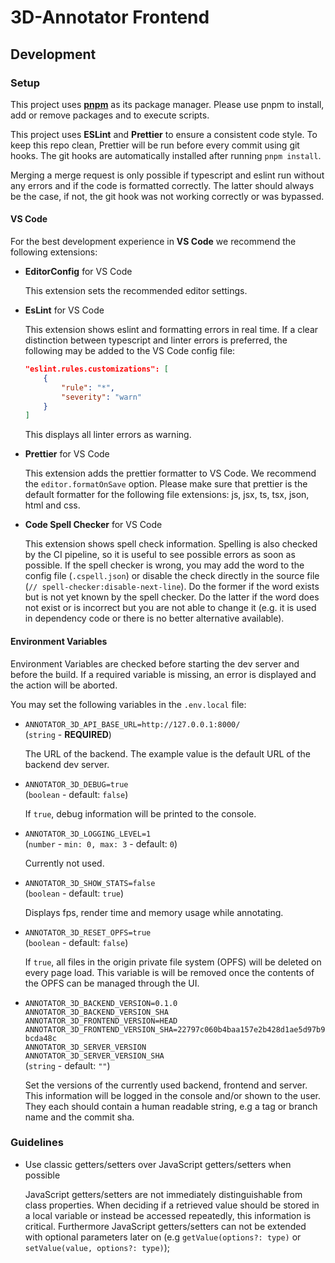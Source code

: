 # 3D-Annotator Frontend

## Development

### Setup

This project uses **[pnpm](https://pnpm.io/installation#using-corepack)** as its package manager. Please use pnpm to install, add or remove packages and to execute scripts.

This project uses **ESLint** and **Prettier** to ensure a consistent code style.
To keep this repo clean, Prettier will be run before every commit using git hooks.
The git hooks are automatically installed after running `pnpm install`.

Merging a merge request is only possible if typescript and eslint run without any errors and if the code is formatted correctly.
The latter should always be the case, if not, the git hook was not working correctly or was bypassed.

#### VS Code

For the best development experience in **VS Code** we recommend the following extensions:

-   **EditorConfig** for VS Code

    This extension sets the recommended editor settings.

-   **EsLint** for VS Code

    This extension shows eslint and formatting errors in real time.
    If a clear distinction between typescript and linter errors is preferred, the following may be added to the VS Code config file:

    ```json
    "eslint.rules.customizations": [
        {
            "rule": "*",
            "severity": "warn"
        }
    ]
    ```

    This displays all linter errors as warning.

-   **Prettier** for VS Code

    This extension adds the prettier formatter to VS Code.
    We recommend the `editor.formatOnSave` option.
    Please make sure that prettier is the default formatter for the following file extensions: js, jsx, ts, tsx, json, html and css.

-   **Code Spell Checker** for VS Code

    This extension shows spell check information.
    Spelling is also checked by the CI pipeline, so it is useful to see possible errors as soon as possible.
    If the spell checker is wrong, you may add the word to the config file (`.cspell.json`) or disable the check directly in the source file (`// spell-checker:disable-next-line`).
    Do the former if the word exists but is not yet known by the spell checker.
    Do the latter if the word does not exist or is incorrect but you are not able to change it (e.g. it is used in dependency code or there is no better alternative available).

#### Environment Variables

Environment Variables are checked before starting the dev server and before the build.
If a required variable is missing, an error is displayed and the action will be aborted.

You may set the following variables in the `.env.local` file:

-   `ANNOTATOR_3D_API_BASE_URL=http://127.0.0.1:8000/`  
    (`string` - **REQUIRED**)

    The URL of the backend. The example value is the default URL of the backend dev server.

-   `ANNOTATOR_3D_DEBUG=true`  
    (`boolean` - default: `false`)

    If `true`, debug information will be printed to the console.

-   `ANNOTATOR_3D_LOGGING_LEVEL=1`  
    (`number` - `min: 0, max: 3` - default: `0`)

    Currently not used.

-   `ANNOTATOR_3D_SHOW_STATS=false`  
    (`boolean` - default: `true`)

    Displays fps, render time and memory usage while annotating.

-   `ANNOTATOR_3D_RESET_OPFS=true`  
    (`boolean` - default: `false`)

    If `true`, all files in the origin private file system (OPFS) will be deleted on every page load.
    This variable is will be removed once the contents of the OPFS can be managed through the UI.

-   `ANNOTATOR_3D_BACKEND_VERSION=0.1.0`  
    `ANNOTATOR_3D_BACKEND_VERSION_SHA`  
    `ANNOTATOR_3D_FRONTEND_VERSION=HEAD`  
    `ANNOTATOR_3D_FRONTEND_VERSION_SHA=22797c060b4baa157e2b428d1ae5d97b9bcda48c`  
    `ANNOTATOR_3D_SERVER_VERSION`  
    `ANNOTATOR_3D_SERVER_VERSION_SHA`  
    (`string` - default: `""`)

    Set the versions of the currently used backend, frontend and server.
    This information will be logged in the console and/or shown to the user.
    They each should contain a human readable string, e.g a tag or branch name and the commit sha.

### Guidelines

-   Use classic getters/setters over JavaScript getters/setters when possible

    JavaScript getters/setters are not immediately distinguishable from class properties. When deciding if a retrieved value should be stored in a local variable or instead be accessed repeatedly, this information is critical. Furthermore JavaScript getters/setters can not be extended with optional parameters later on (e.g `getValue(options?: type)` or `setValue(value, options?: type)`);
